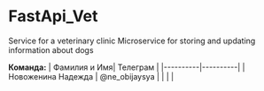 # FastApi_Vet
Service for a veterinary clinic
Microservice for storing and updating information about dogs

**Команда:**
| Фамилия и Имя| Телеграм |
|----------|----------|
| Новоженина Надежда   | @ne_obijaysya |
| | |
